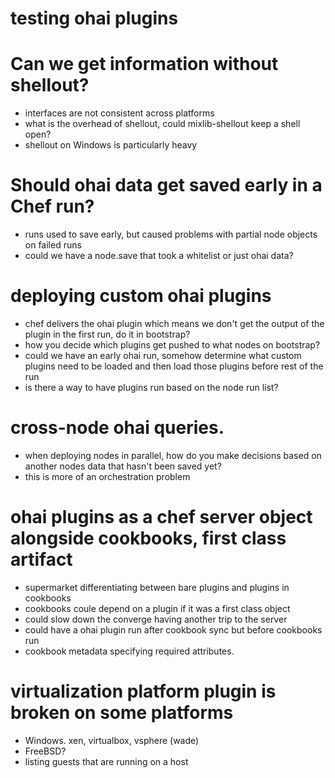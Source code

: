 # testing ohai plugins

# Can we get information without shellout?
* interfaces are not consistent across platforms
* what is the overhead of shellout, could mixlib-shellout keep a shell open?
* shellout on Windows is particularly heavy

# Should ohai data get saved early in a Chef run?
* runs used to save early, but caused problems with partial node objects on failed runs
* could we have a node.save that took a whitelist or just ohai data?

# deploying custom ohai plugins
* chef delivers the ohai plugin which means we don't get the output of the plugin in the first run, do it in bootstrap?
* how you decide which plugins get pushed to what nodes on bootstrap?
* could we have an early ohai run, somehow determine what custom plugins need to be loaded and then load those plugins before rest of the run
* is there a way to have plugins run based on the node run list?

# cross-node ohai queries.
* when deploying nodes in parallel, how do you make decisions based on another nodes  data that hasn't been saved yet?
* this is more of an orchestration problem

# ohai plugins as a chef server object alongside cookbooks, first class artifact
* supermarket differentiating between bare plugins and plugins in cookbooks
* cookbooks coule depend on a plugin if it was a first class object
* could slow down the converge having another trip to the server
* could have a ohai plugin run after cookbook sync but before cookbooks run
* cookbook metadata specifying required attributes.

# virtualization platform plugin is broken on some platforms
* Windows.  xen, virtualbox, vsphere (wade)
* FreeBSD?
* listing guests that are running on a host